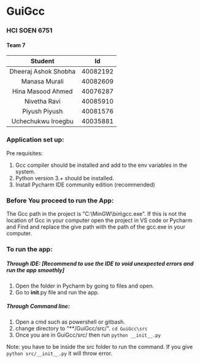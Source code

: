 # GuiGcc
### HCI SOEN 6751
#### Team 7
| Student | Id| 
| :---: | :---: | 
| Dheeraj Ashok Shobha | 40082192|
| Manasa Murali | 40082609|
| Hina Masood Ahmed| 40076287|
| Nivetha Ravi | 40085910|
| Piyush Piyush | 40081576|
| Uchechukwu Iroegbu | 40035881|

### Application set up:

Pre requisites:
1. Gcc compiler should be installed and add to the env variables in the system.
2. Python version 3.+ should be installed. 
3. Install Pycharm IDE community edition (recommended)

### Before You proceed to run the App:
The Gcc path in the project is "C:\\MinGW\\bin\\gcc.exe". If this is not the location of Gcc in your computer open the project in VS code or Pycharm and Find and replace the give path with the path of the gcc.exe in your computer.

### To run the app:
##### Through IDE:  [Recommend to use the IDE to void unexpected errors and run the app smoothly]

1. Open the folder in Pycharm by going to files and open.
2. Go to __init__.py file and run the app.

##### Through Command line:

1. Open a cmd such as powershell or gitbash.
2. change directory to  "**/GuiGcc/src/". `cd GuiGcc\src`
3. Once you are in GuiGcc/src/ then run `python __init__.py`

Note: you have to be inside the src folder to run the command. If you give `python src/__init__.py` it will throw error.
